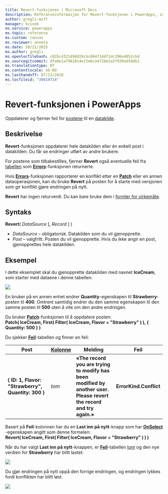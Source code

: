 ```yaml
---
title: Revert-funksjonen | Microsoft Docs
description: Referanseinformasjon for Revert-funksjonen i PowerApps, inkludert syntaks og eksempel
author: gregli-msft
manager: kvivek
ms.service: powerapps
ms.topic: reference
ms.custom: canvas
ms.reviewer: anneta
ms.date: 10/21/2015
ms.author: gregli
ms.openlocfilehash: c02bc4321498d28cbc664f144f1dc396e4052cbd
ms.sourcegitcommit: dfa0e1a7981814e15e6ca4720e2a5f930e859db1
ms.translationtype: HT
ms.contentlocale: nb-NO
ms.lasthandoff: 07/13/2018
ms.locfileid: "39019714"
---
```

# <a name="revert-function-in-powerapps"></a>Revert-funksjonen i PowerApps
Oppdaterer og fjerner feil for [postene](../working-with-tables.md#records) til en [datakilde](../working-with-data-sources.md).

## <a name="description"></a>Beskrivelse
**Revert**-funksjonen oppdaterer hele datakilden eller én enkelt post i datakilden. Du får se endringer utført av andre brukere.

For postene som tilbakestilles, fjerner **Revert** også eventuelle feil fra [tabellen](../working-with-tables.md) som **[Errors](function-errors.md)**-funksjonen returnerte.

Hvis **[Errors](function-errors.md)**-funksjonen rapporterer en konflikt etter en **[Patch](function-patch.md)** eller en annen dataoperasjonen, kan du bruke **Revert** på posten for å starte med versjonen som gir konflikt gjøre endringen på nytt.

**Revert** har ingen returverdi. Du kan bare bruke dem i [formler for virkemåte](../working-with-formulas-in-depth.md).

## <a name="syntax"></a>Syntaks
**Revert**( *DataSource* [, *Record* ] )

* *DataSource* – obligatorisk. Datakilden som du vil gjenopprette.
* *Post* – valgfritt.  Posten du vil gjenopprette.  Hvis du ikke angir en post, gjenopprettes hele datakilden.

## <a name="example"></a>Eksempel
I dette eksemplet skal du gjenopprette datakilden med navnet **IceCream**, som starter med dataene i denne tabellen:

![](media/function-revert/icecream.png)

En bruker på en annen enhet endrer **Quantity**-egenskapen til **Strawberry**-posten til **400**.  Omtrent samtidig endrer du den samme egenskapen til den samme posten til **500** uten å vite om den andre endringen.

Du bruker **[Patch](function-patch.md)**-funksjonen til å oppdatere posten:<br>
**Patch( IceCream, First( Filter( IceCream, Flavor = "Strawberry" ) ), { Quantity: 500 } )**

Du sjekker **[Feil](function-errors.md)**-tabellen og finner en feil:

| Post | [Kolonne](../working-with-tables.md#columns) | Melding | Feil |
| --- | --- | --- | --- |
| **{ ID: 1, Flavor: "Strawberry", Quantity: 300 }** |*tom* |**«The record you are trying to modify has been modified by another user.  Please revert the record and try again.»** |**ErrorKind.Conflict** |

Basert på **Feil**-kolonnen har du en **Last inn på nytt**-knapp som har **[OnSelect](../controls/properties-core.md)** -egenskapen angitt som denne formelen:<br>
**Revert( IceCream, First( Filter( IceCream, Flavor = "Strawberry" ) ) )**

Når du har valgt **Last inn på nytt**-knappen, er **[Feil](function-errors.md)**-tabellen [tom](function-isblank-isempty.md) og den nye verdien for **Strawberry** har blitt lastet:

![](media/function-revert/icecream-after.png)

Du gjør endringen på nytt oppå den forrige endringen, og endringen lykkes fordi konflikten har blitt løst.

![](media/function-revert/icecream-success.png)

